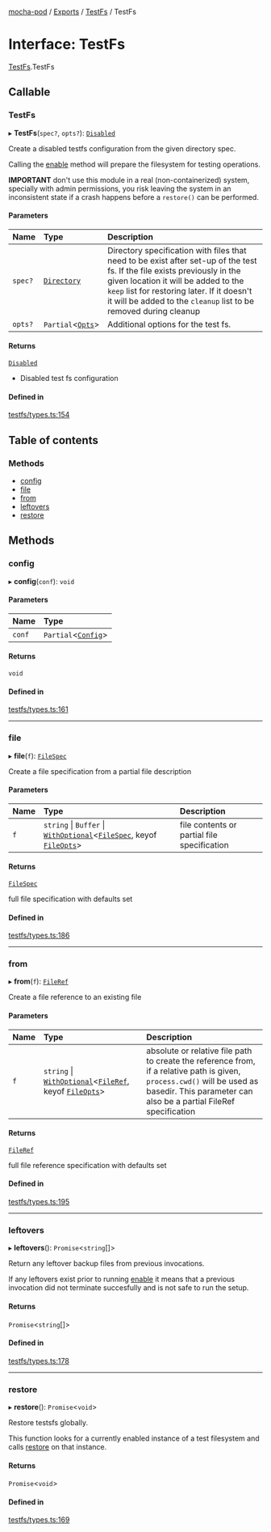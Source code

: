 [mocha-pod](../README.md) / [Exports](../modules.md) / [TestFs](../modules/TestFs.md) / TestFs

# Interface: TestFs

[TestFs](../modules/TestFs.md).TestFs

## Callable

### TestFs

▸ **TestFs**(`spec?`, `opts?`): [`Disabled`](TestFs.Disabled.md)

Create a disabled testfs configuration from the given directory spec.

Calling the [enable](TestFs.Disabled.md#enable) method will prepare the filesystem for testing
operations.

**IMPORTANT** don't use this module in a real (non-containerized) system, specially with admin permissions, you risk leaving the system
in an inconsistent state if a crash happens before a `restore()` can be performed.

#### Parameters

| Name | Type | Description |
| :------ | :------ | :------ |
| `spec?` | [`Directory`](TestFs.Directory.md) | Directory specification with files that need to be               exist after set-up of the test fs. If the file exists previously               in the given location it will be added to the `keep` list for restoring later.               If it doesn't it will be added to the `cleanup` list to be removed during cleanup |
| `opts?` | `Partial`<[`Opts`](TestFs.Opts.md)\> | Additional options for the test fs. |

#### Returns

[`Disabled`](TestFs.Disabled.md)

- Disabled test fs configuration

#### Defined in

[testfs/types.ts:154](https://github.com/balena-io-modules/mocha-pod/blob/c330bc8/lib/testfs/types.ts#L154)

## Table of contents

### Methods

- [config](TestFs.TestFs.md#config)
- [file](TestFs.TestFs.md#file)
- [from](TestFs.TestFs.md#from)
- [leftovers](TestFs.TestFs.md#leftovers)
- [restore](TestFs.TestFs.md#restore)

## Methods

### <a id="config" name="config"></a> config

▸ **config**(`conf`): `void`

#### Parameters

| Name | Type |
| :------ | :------ |
| `conf` | `Partial`<[`Config`](TestFs.Config.md)\> |

#### Returns

`void`

#### Defined in

[testfs/types.ts:161](https://github.com/balena-io-modules/mocha-pod/blob/c330bc8/lib/testfs/types.ts#L161)

___

### <a id="file" name="file"></a> file

▸ **file**(`f`): [`FileSpec`](TestFs.FileSpec.md)

Create a file specification from a partial file description

#### Parameters

| Name | Type | Description |
| :------ | :------ | :------ |
| `f` | `string` \| `Buffer` \| [`WithOptional`](../modules/TestFs.md#withoptional)<[`FileSpec`](TestFs.FileSpec.md), keyof [`FileOpts`](TestFs.FileOpts.md)\> | file contents or partial file specification |

#### Returns

[`FileSpec`](TestFs.FileSpec.md)

full file specification with defaults set

#### Defined in

[testfs/types.ts:186](https://github.com/balena-io-modules/mocha-pod/blob/c330bc8/lib/testfs/types.ts#L186)

___

### <a id="from" name="from"></a> from

▸ **from**(`f`): [`FileRef`](TestFs.FileRef.md)

Create a file reference to an existing file

#### Parameters

| Name | Type | Description |
| :------ | :------ | :------ |
| `f` | `string` \| [`WithOptional`](../modules/TestFs.md#withoptional)<[`FileRef`](TestFs.FileRef.md), keyof [`FileOpts`](TestFs.FileOpts.md)\> | absolute or relative file path to create the reference from, if a relative path is given, `process.cwd()` will be            used as basedir. This parameter can also be a partial FileRef specification |

#### Returns

[`FileRef`](TestFs.FileRef.md)

full file reference specification with defaults set

#### Defined in

[testfs/types.ts:195](https://github.com/balena-io-modules/mocha-pod/blob/c330bc8/lib/testfs/types.ts#L195)

___

### <a id="leftovers" name="leftovers"></a> leftovers

▸ **leftovers**(): `Promise`<`string`[]\>

Return any leftover backup files from previous invocations.

If any leftovers exist prior to running [enable](TestFs.Disabled.md#enable)
it means that a previous invocation did not terminate succesfully and is not
safe to run the setup.

#### Returns

`Promise`<`string`[]\>

#### Defined in

[testfs/types.ts:178](https://github.com/balena-io-modules/mocha-pod/blob/c330bc8/lib/testfs/types.ts#L178)

___

### <a id="restore" name="restore"></a> restore

▸ **restore**(): `Promise`<`void`\>

Restore testsfs globally.

This function looks for a currently enabled instance of a test filesystem and calls
[restore](TestFs.Enabled.md#restore) on that instance.

#### Returns

`Promise`<`void`\>

#### Defined in

[testfs/types.ts:169](https://github.com/balena-io-modules/mocha-pod/blob/c330bc8/lib/testfs/types.ts#L169)
